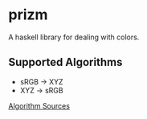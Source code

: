 prizm
=====

A haskell library for dealing with colors.

## Supported Algorithms

- sRGB -> XYZ
- XYZ -> sRGB

[Algorithm Sources](http://www.easyrgb.com/index.php?X=MATH&H=01)
